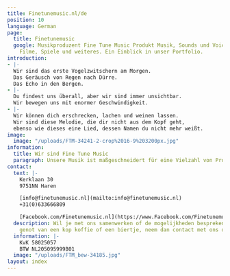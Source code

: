 ```yaml
---
title: Finetunemusic.nl/de
position: 10
language: German
page:
  title: Finetunemusic
  google: Musikproduzent Fine Tune Music Produkt Musik, Sounds und Voice-overs für  Radio-TV-Spots,
    Filme, Spiele und weiteres. Ein Einblick in unser Portfolio.
introduction:
- |-
  Wir sind das erste Vogelzwitschern am Morgen.
  Das Geräusch von Regen nach Dürre.
  Das Echo in den Bergen.
- |-
  Du findest uns überall, aber wir sind immer unsichtbar.
  Wir bewegen uns mit enormer Geschwindigkeit.
- |-
  Wir können dich erschrecken, lachen und weinen lassen.
  Wir sind diese Melodie, die dir nicht aus dem Kopf geht,
  ebenso wie dieses eine Lied, dessen Namen du nicht mehr weißt.
image:
  image: "/uploads/FTM-34241-2-crop%2016-9%203200px.jpg"
information:
  title: Wir sind Fine Tune Music
  paragraph: Unsere Musik ist maßgeschneidert für eine Vielzahl von Projekten. .......
contact:
  text: |-
    Kerklaan 30
    9751NN Haren

    [info@finetunemusic.nl](mailto:info@finetunemusic.nl)
    +31(0)633666809

    [Facebook.com/Finetunemusic.nl](https://www.Facebook.com/Finetunemusic.nl.nl/)
  description: Wil je met ons samenwerken of de mogelijkheden bespreken onder het
    genot van een kop koffie of een biertje, neem dan contact met ons op.
  information: |-
    KvK 58025057
    BTW NL205095999B01
  image: "/uploads/FTM_bew-34185.jpg"
layout: index
---
```


